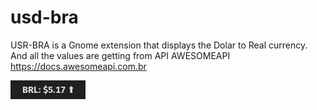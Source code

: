 # usd-bra

USR-BRA is a Gnome extension that displays the Dolar to Real currency. And all the values are getting from API AWESOMEAPI https://docs.awesomeapi.com.br

![screenshot](/image/screenshot.png)
